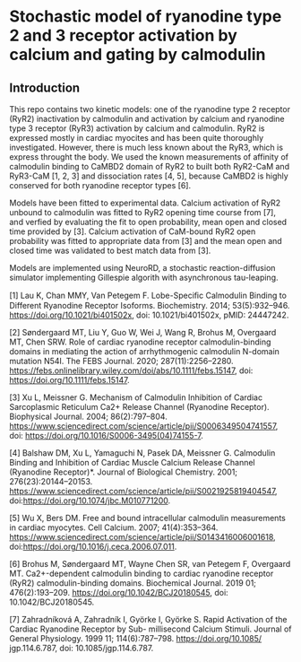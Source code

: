 Stochastic model of ryanodine type 2 and 3 receptor activation by calcium and gating by calmodulin
=======================


Introduction
-----------------------
This repo contains two kinetic models: one of the ryanodine type 2 receptor (RyR2) inactivation by calmodulin and activation by calcium and ryanodine type 3 receptor (RyR3) activation by calcium and calmodulin. RyR2 is expressed mostly in cardiac myocites and has been quite thoroughly investigated. However, there is much less known about the RyR3, which is express throught the body. We used the known measurements of affinity of calmodulin binding to CaMBD2 domain of RyR2 to built both RyR2-CaM and RyR3-CaM [1, 2, 3] and dissociation rates [4, 5], because CaMBD2 is highly conserved for both ryanodine receptor types [6].

Models have been fitted to experimental data. Calcium activation of RyR2 unbound to calmodulin was fitted to RyR2 opening time course from [7], and verfied by evaluating the fit to open probability, mean open and closed time provided by [3]. Calcium activation of CaM-bound RyR2 open probability was fitted to appropriate data from [3] and the mean open and closed time was validated to best match data from [3]. 

Models are implemented using NeuroRD, a stochastic reaction-diffusion simulator implementing Gillespie algorith with asynchronous tau-leaping.


[1] Lau K, Chan MMY, Van Petegem F. Lobe-Speciﬁc Calmodulin Binding to Different Ryanodine Receptor Isoforms. Biochemistry. 2014; 53(5):932–946. https://doi.org/10.1021/bi401502x, doi: 10.1021/bi401502x, pMID:
24447242.

[2] Søndergaard MT, Liu Y, Guo W, Wei J, Wang R, Brohus M, Overgaard MT, Chen SRW. Role of cardiac ryanodine receptor calmodulin-binding domains in mediating the action of arrhythmogenic calmodulin N-domain mutation N54I. The FEBS Journal. 2020; 287(11):2256–2280. https://febs.onlinelibrary.wiley.com/doi/abs/10.1111/febs.15147, doi: https://doi.org/10.1111/febs.15147.

[3] Xu L, Meissner G. Mechanism of Calmodulin Inhibition of Cardiac Sarcoplasmic Reticulum Ca2+ Release Channel (Ryanodine Receptor). Biophysical Journal. 2004; 86(2):797–804. https://www.sciencedirect.com/science/article/pii/S0006349504741557, doi: https://doi.org/10.1016/S0006-3495(04)74155-7.

[4] Balshaw DM, Xu L, Yamaguchi N, Pasek DA, Meissner G. Calmodulin Binding and Inhibition of Cardiac Muscle Calcium Release Channel (Ryanodine Receptor)*.
Journal of Biological Chemistry. 2001; 276(23):20144–20153. https://www.sciencedirect.com/science/article/pii/S0021925819404547, doi:https://doi.org/10.1074/jbc.M010771200.

[5] Wu X, Bers DM. Free and bound intracellular calmodulin measurements in cardiac myocytes. Cell Calcium. 2007; 41(4):353–364. https://www.sciencedirect.com/science/article/pii/S0143416006001618, doi:https://doi.org/10.1016/j.ceca.2006.07.011.

[6] Brohus M, Søndergaard MT, Wayne Chen SR, van Petegem F, Overgaard MT. Ca2+-dependent calmodulin binding to cardiac ryanodine receptor (RyR2) calmodulin-binding domains. Biochemical Journal. 2019 01; 476(2):193–209. https://doi.org/10.1042/BCJ20180545, doi: 10.1042/BCJ20180545.

[7] Zahradníková A, Zahradník I, Györke I, Györke S. Rapid Activation of the Cardiac Ryanodine Receptor by Sub-
millisecond Calcium Stimuli. Journal of General Physiology. 1999 11; 114(6):787–798. https://doi.org/10.1085/
jgp.114.6.787, doi: 10.1085/jgp.114.6.787.